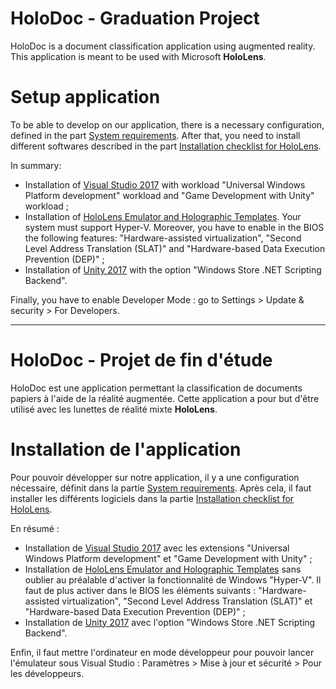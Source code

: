 # HoloDoc - Graduation Project

HoloDoc is a document classification application using augmented reality. This application is meant to be used with Microsoft **HoloLens**.

# Setup application

To be able to develop on our application, there is a necessary configuration, defined in the part [System requirements](https://developer.microsoft.com/en-us/windows/mixed-reality/install_the_tools#system_requirements). After that, you need to install different softwares described in the part [Installation checklist for HoloLens](https://developer.microsoft.com/en-us/windows/mixed-reality/install_the_tools#installation_checklist_for_hololens).

In summary:
 * Installation of [Visual Studio 2017](https://developer.microsoft.com/en-us/windows/downloads) with workload "Universal Windows Platform development" workload and "Game Development with Unity" workload ;
 * Installation of [HoloLens Emulator and Holographic Templates](https://go.microsoft.com/fwlink/?linkid=852626). Your system must support Hyper-V. Moreover, you have to enable in the BIOS the following features: "Hardware-assisted virtualization", "Second Level Address Translation (SLAT)" and "Hardware-based Data Execution Prevention (DEP)" ;
 * Installation of [Unity 2017](https://store.unity.com/download) with the option "Windows Store .NET Scripting Backend".

Finally, you have to enable Developer Mode : go to Settings > Update & security > For Developers.

<hr />

# HoloDoc - Projet de fin d'étude

HoloDoc est une application permettant la classification de documents papiers à l'aide de la réalité augmentée.
Cette application a pour but d'être utilisé avec les lunettes de réalité mixte **HoloLens**.

# Installation de l'application

Pour pouvoir développer sur notre application, il y a une configuration nécessaire, définit dans la partie [System requirements](https://developer.microsoft.com/en-us/windows/mixed-reality/install_the_tools#system_requirements). Après cela, il faut installer les différents logiciels dans la partie [Installation checklist for HoloLens](https://developer.microsoft.com/en-us/windows/mixed-reality/install_the_tools#installation_checklist_for_hololens).

En résumé :
* Installation de [Visual Studio 2017](https://developer.microsoft.com/en-us/windows/downloads) avec les extensions "Universal Windows Platform development" et "Game Development with Unity" ;
* Installation de [HoloLens Emulator and Holographic Templates](https://go.microsoft.com/fwlink/?linkid=852626) sans oublier au préalable d'activer la fonctionnalité de Windows "Hyper-V". Il faut de plus activer dans le BIOS les éléments suivants : "Hardware-assisted virtualization", "Second Level Address Translation (SLAT)" et "Hardware-based Data Execution Prevention (DEP)" ;
* Installation de [Unity 2017](https://store.unity.com/download) avec l'option "Windows Store .NET Scripting Backend".

Enfin, il faut mettre l'ordinateur en mode développeur pour pouvoir lancer l'émulateur sous Visual Studio : Paramètres > Mise à jour et sécurité > Pour les développeurs.
